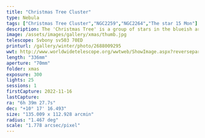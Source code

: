 ```yaml
---
title: "Christmas Tree Cluster"
type: Nebula
tags: ["Christmas Tree Cluster","NGC2259","NGC2264","The star 15 Mon"]
description: The 'Christmas Tree' is a group of stars in the blueish area lower left that form a triangle with a 'trunk.' It is oriented the same direction as the Cone Nebula, that is indeed the cone you see. There is a ton of nebulosity in the region and one glowing spot isn't a star, it's a galaxy. This is NGC2264, the Christmas Tree Cluster!
image: /assets/images/gallery/xmas/thumb.jpg
telescope: Svbony sv503 70ED
printurl: /gallery/winter/photo/2688009295
wwt: http://www.worldwidetelescope.org/wwtweb/ShowImage.aspx?reverseparity=False&scale=1.778386&name=xmas.jpg&imageurl=https://deepskyworkflows.com/assets/images/gallery/xmas/xmas.jpg&credits=Jeremy+Likness+(All+Rights+Reserved)&creditsUrl=&ra=99.795342&dec=10.295697&x=2402.1&y=1837.1&rotation=-145.08&thumb=https://deepskyworkflows.com/assets/images/gallery/xmas/thumb.jpg
length: "336mm"
aperture: "70mm"
folder: xmas
exposure: 300
lights: 25
sessions: 1
firstCapture: 2022-11-16 
lastCapture:
ra: "6h 39m 27.7s"
dec: "+10° 17' 16.493"
size: "135.009 x 112.928 arcmin"
radius: "1.467 deg"
scale: "1.778 arcsec/pixel"
---
```

